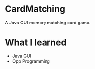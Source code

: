 # CardMatching
A Java GUI memory matching card game.

# What I learned
* Java GUI
* Opp Programming
